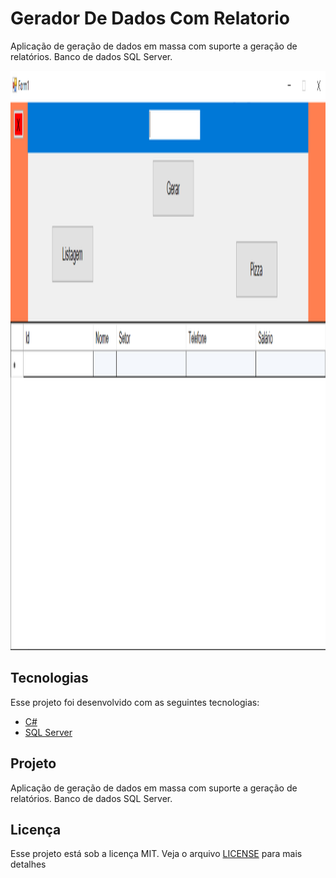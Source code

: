 # Gerador De Dados Com Relatorio
 Aplicação de geração de dados em massa com suporte a geração de relatórios. Banco de dados SQL Server.

<img alt="gerador" title="gerador" src="github/print.png" width="1472px" height="927px"/>

## Tecnologias

Esse projeto foi desenvolvido com as seguintes tecnologias:

- [C#](https://docs.microsoft.com/en-us/dotnet/csharp/)
- [SQL Server](https://www.microsoft.com/pt-br/sql-server/sql-server-downloads)

## Projeto

 Aplicação de geração de dados em massa com suporte a geração de relatórios. Banco de dados SQL Server.

## Licença

Esse projeto está sob a licença MIT. Veja o arquivo [LICENSE](LICENSE.md) para mais detalhes
